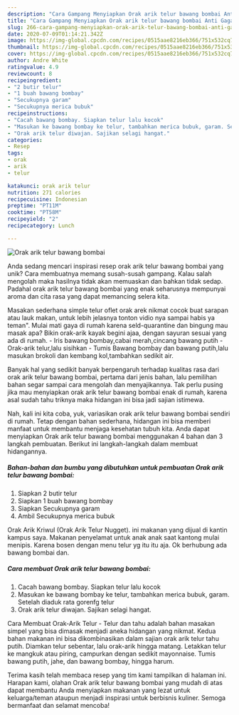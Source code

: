```yaml
---
description: "Cara Gampang Menyiapkan Orak arik telur bawang bombai Anti Gagal"
title: "Cara Gampang Menyiapkan Orak arik telur bawang bombai Anti Gagal"
slug: 266-cara-gampang-menyiapkan-orak-arik-telur-bawang-bombai-anti-gagal
date: 2020-07-09T01:14:21.342Z
image: https://img-global.cpcdn.com/recipes/0515aae8216eb366/751x532cq70/orak-arik-telur-bawang-bombai-foto-resep-utama.jpg
thumbnail: https://img-global.cpcdn.com/recipes/0515aae8216eb366/751x532cq70/orak-arik-telur-bawang-bombai-foto-resep-utama.jpg
cover: https://img-global.cpcdn.com/recipes/0515aae8216eb366/751x532cq70/orak-arik-telur-bawang-bombai-foto-resep-utama.jpg
author: Andre White
ratingvalue: 4.9
reviewcount: 8
recipeingredient:
- "2 butir telur"
- "1 buah bawang bombay"
- "Secukupnya garam"
- "Secukupnya merica bubuk"
recipeinstructions:
- "Cacah bawang bombay. Siapkan telur lalu kocok"
- "Masukan ke bawang bombay ke telur, tambahkan merica bubuk, garam. Setelah diaduk rata gorenfg telur"
- "Orak arik telur diwajan. Sajikan selagi hangat."
categories:
- Resep
tags:
- orak
- arik
- telur

katakunci: orak arik telur 
nutrition: 271 calories
recipecuisine: Indonesian
preptime: "PT11M"
cooktime: "PT58M"
recipeyield: "2"
recipecategory: Lunch

---
```



![Orak arik telur bawang bombai](https://img-global.cpcdn.com/recipes/0515aae8216eb366/751x532cq70/orak-arik-telur-bawang-bombai-foto-resep-utama.jpg)

Anda sedang mencari inspirasi resep orak arik telur bawang bombai yang unik? Cara membuatnya memang susah-susah gampang. Kalau salah mengolah maka hasilnya tidak akan memuaskan dan bahkan tidak sedap. Padahal orak arik telur bawang bombai yang enak seharusnya mempunyai aroma dan cita rasa yang dapat memancing selera kita.

Masakan sederhana simple telur oflet orak arek nikmat cocok buat sarapan atau lauk makan, untuk lebih jelasnya tonton vidio nya sampai habis ya teman&#34;. Mulai mati gaya di rumah karena seld-quarantine dan bingung mau masak apa? Bikin orak-arik kayak begini ajaa, dengan sayuran sesuai yang ada di rumah. - Iris bawang bombay,cabai merah,cincang bawang putih - Orak-arik telur,lalu sisihkan - Tumis Bawang bombay dan bawang putih,lalu masukan brokoli dan kembang kol,tambahkan sedikit air.

Banyak hal yang sedikit banyak berpengaruh terhadap kualitas rasa dari orak arik telur bawang bombai, pertama dari jenis bahan, lalu pemilihan bahan segar sampai cara mengolah dan menyajikannya. Tak perlu pusing jika mau menyiapkan orak arik telur bawang bombai enak di rumah, karena asal sudah tahu triknya maka hidangan ini bisa jadi sajian istimewa.


Nah, kali ini kita coba, yuk, variasikan orak arik telur bawang bombai sendiri di rumah. Tetap dengan bahan sederhana, hidangan ini bisa memberi manfaat untuk membantu menjaga kesehatan tubuh kita. Anda dapat menyiapkan Orak arik telur bawang bombai menggunakan 4 bahan dan 3 langkah pembuatan. Berikut ini langkah-langkah dalam membuat hidangannya.

<!--inarticleads1-->

##### Bahan-bahan dan bumbu yang dibutuhkan untuk pembuatan Orak arik telur bawang bombai:

1. Siapkan 2 butir telur
1. Siapkan 1 buah bawang bombay
1. Siapkan Secukupnya garam
1. Ambil Secukupnya merica bubuk


Orak Arik Kriwul (Orak Arik Telur Nugget). ini makanan yang dijual di kantin kampus saya. Makanan penyelamat untuk anak anak saat kantong mulai menipis. Karena bosen dengan menu telur yg itu itu aja. Ok berhubung ada bawang bombai dan. 

<!--inarticleads2-->

##### Cara membuat Orak arik telur bawang bombai:

1. Cacah bawang bombay. Siapkan telur lalu kocok
1. Masukan ke bawang bombay ke telur, tambahkan merica bubuk, garam. Setelah diaduk rata gorenfg telur
1. Orak arik telur diwajan. Sajikan selagi hangat.


Cara Membuat Orak-Arik Telur - Telur dan tahu adalah bahan masakan simpel yang bisa dimasak menjadi aneka hidangan yang nikmat. Kedua bahan makanan ini bisa dikombinasikan dalam sajian orak arik telur tahu putih. Diamkan telur sebentar, lalu orak-arik hingga matang. Letakkan telur ke mangkuk atau piring, campurkan dengan sedikit mayonnaise. Tumis bawang putih, jahe, dan bawang bombay, hingga harum. 

Terima kasih telah membaca resep yang tim kami tampilkan di halaman ini. Harapan kami, olahan Orak arik telur bawang bombai yang mudah di atas dapat membantu Anda menyiapkan makanan yang lezat untuk keluarga/teman ataupun menjadi inspirasi untuk berbisnis kuliner. Semoga bermanfaat dan selamat mencoba!
